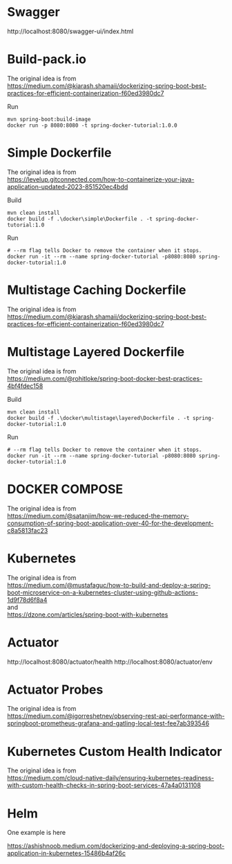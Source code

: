 # Swagger

http://localhost:8080/swagger-ui/index.html

# Build-pack.io

The original idea is from  
https://medium.com/@kiarash.shamaii/dockerizing-spring-boot-best-practices-for-efficient-containerization-f60ed3980dc7

Run

```
mvn spring-boot:build-image
docker run -p 8080:8080 -t spring-docker-tutorial:1.0.0
```

# Simple Dockerfile

The original idea is from  
https://levelup.gitconnected.com/how-to-containerize-your-java-application-updated-2023-851520ec4bdd

Build

```
mvn clean install
docker build -f .\docker\simple\Dockerfile . -t spring-docker-tutorial:1.0
```

Run

```
# --rm flag tells Docker to remove the container when it stops.
docker run -it --rm --name spring-docker-tutorial -p8080:8080 spring-docker-tutorial:1.0
```

# Multistage Caching Dockerfile

The original idea is from  
https://medium.com/@kiarash.shamaii/dockerizing-spring-boot-best-practices-for-efficient-containerization-f60ed3980dc7

# Multistage Layered Dockerfile

The original idea is from  
https://medium.com/@rohitloke/spring-boot-docker-best-practices-4bf4fdec158

Build

```
mvn clean install
docker build -f .\docker\multistage\layered\Dockerfile . -t spring-docker-tutorial:1.0
```

Run

```
# --rm flag tells Docker to remove the container when it stops.
docker run -it --rm --name spring-docker-tutorial -p8080:8080 spring-docker-tutorial:1.0
```

# DOCKER COMPOSE

The original idea is from  
https://medium.com/@satanjim/how-we-reduced-the-memory-consumption-of-spring-boot-application-over-40-for-the-development-c8a5813fac23

# Kubernetes

The original idea is from  
https://medium.com/@mustafaguc/how-to-build-and-deploy-a-spring-boot-microservice-on-a-kubernetes-cluster-using-github-actions-1d9f78d6f8a4  
and  
https://dzone.com/articles/spring-boot-with-kubernetes

# Actuator

http://localhost:8080/actuator/health
http://localhost:8080/actuator/env

# Actuator Probes

The original idea is from  
https://medium.com/@igorreshetnev/observing-rest-api-performance-with-springboot-prometheus-grafana-and-gatling-local-test-fee7ab393546

# Kubernetes Custom Health Indicator

The original idea is from  
https://medium.com/cloud-native-daily/ensuring-kubernetes-readiness-with-custom-health-checks-in-spring-boot-services-47a4a0131108

# Helm

One example is here

https://ashishnoob.medium.com/dockerizing-and-deploying-a-spring-boot-application-in-kubernetes-15486b4af26c
